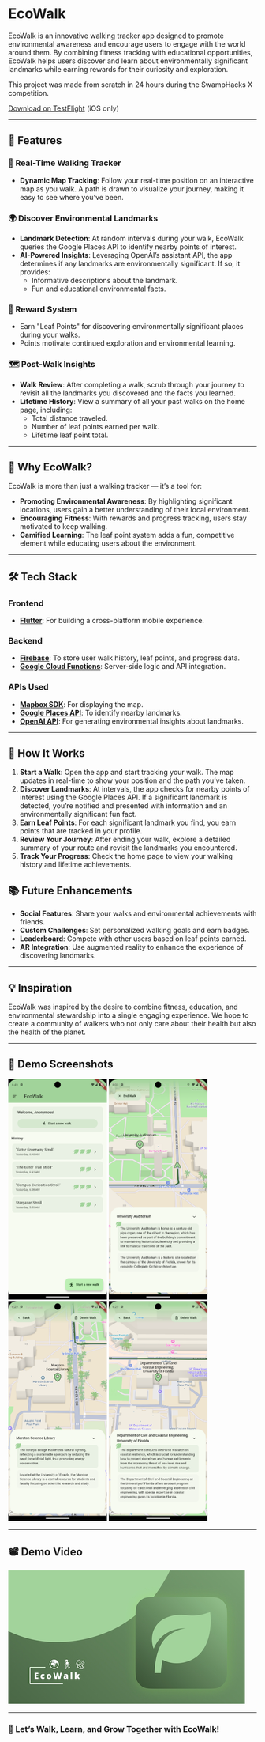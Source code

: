 # EcoWalk

EcoWalk is an innovative walking tracker app designed to promote environmental awareness and encourage users to engage with the world around them. By combining fitness tracking with educational opportunities, EcoWalk helps users discover and learn about environmentally significant landmarks while earning rewards for their curiosity and exploration.

This project was made from scratch in 24 hours during the SwampHacks X competition.

[Download on TestFlight](https://testflight.apple.com/join/ncqusBfp) (iOS only)

---

## 🌱 Features

### 🚶 Real-Time Walking Tracker
- **Dynamic Map Tracking**: Follow your real-time position on an interactive map as you walk. A path is drawn to visualize your journey, making it easy to see where you’ve been.

### 🌍 Discover Environmental Landmarks
- **Landmark Detection**: At random intervals during your walk, EcoWalk queries the Google Places API to identify nearby points of interest.
- **AI-Powered Insights**: Leveraging OpenAI’s assistant API, the app determines if any landmarks are environmentally significant. If so, it provides:
  - Informative descriptions about the landmark.
  - Fun and educational environmental facts.

### 🍃 Reward System
- Earn "Leaf Points" for discovering environmentally significant places during your walks.
- Points motivate continued exploration and environmental learning.

### 🗺️ Post-Walk Insights
- **Walk Review**: After completing a walk, scrub through your journey to revisit all the landmarks you discovered and the facts you learned.
- **Lifetime History**: View a summary of all your past walks on the home page, including:
  - Total distance traveled.
  - Number of leaf points earned per walk.
  - Lifetime leaf point total.

---

## 🎯 Why EcoWalk?

EcoWalk is more than just a walking tracker — it’s a tool for:
- **Promoting Environmental Awareness**: By highlighting significant locations, users gain a better understanding of their local environment.
- **Encouraging Fitness**: With rewards and progress tracking, users stay motivated to keep walking.
- **Gamified Learning**: The leaf point system adds a fun, competitive element while educating users about the environment.

---

## 🛠️ Tech Stack

### Frontend
- [**Flutter**](https://flutter.dev/): For building a cross-platform mobile experience.

### Backend
- [**Firebase**](https://firebase.google.com/): To store user walk history, leaf points, and progress data.
- [**Google Cloud Functions**](https://cloud.google.com/functions/): Server-side logic and API integration.

### APIs Used
- [**Mapbox SDK**](https://www.mapbox.com/): For displaying the map.
- [**Google Places API**](https://developers.google.com/maps/documentation/places): To identify nearby landmarks.
- [**OpenAI API**](https://openai.com/api/): For generating environmental insights about landmarks.

---

## 🚀 How It Works

1. **Start a Walk**: Open the app and start tracking your walk. The map updates in real-time to show your position and the path you’ve taken.
2. **Discover Landmarks**: At intervals, the app checks for nearby points of interest using the Google Places API. If a significant landmark is detected, you’re notified and presented with information and an environmentally significant fun fact.
3. **Earn Leaf Points**: For each significant landmark you find, you earn points that are tracked in your profile.
4. **Review Your Journey**: After ending your walk, explore a detailed summary of your route and revisit the landmarks you encountered.
5. **Track Your Progress**: Check the home page to view your walking history and lifetime achievements.


## 📚 Future Enhancements

- **Social Features**: Share your walks and environmental achievements with friends.
- **Custom Challenges**: Set personalized walking goals and earn badges.
- **Leaderboard**: Compete with other users based on leaf points earned.
- **AR Integration**: Use augmented reality to enhance the experience of discovering landmarks.

---

## 💡 Inspiration

EcoWalk was inspired by the desire to combine fitness, education, and environmental stewardship into a single engaging experience. We hope to create a community of walkers who not only care about their health but also the health of the planet.

---

## 🎨 Demo Screenshots

<p float="left">
  <img src="images/home_page.png" alt="drawing" width="200"/>
  <img src="images/during_walk.png" alt="drawing" width="200"/>
  <img src="images/fun_fact_1.png" alt="drawing" width="200"/>
  <img src="images/fun_fact_2.png" alt="drawing" width="200"/>
</p>

---

## 📽️ Demo Video

[![Demo Video](images/video_thumbnail.jpg)](https://www.youtube.com/watch?v=LuHYYhurqic)

---

### 🌟 Let’s Walk, Learn, and Grow Together with EcoWalk!

